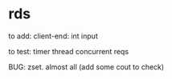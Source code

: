 # rds



to add: 
    client-end: int input

to test:
    timer thread
    concurrent reqs

BUG:
    zset. almost all (add some cout to check)